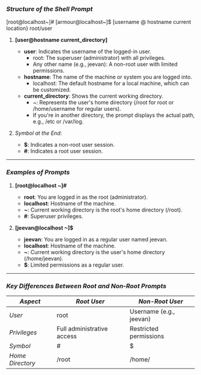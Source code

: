### *Structure of the Shell Prompt*

[root@localhost~]#
[armour@localhost~]$
[username @ hostname current location} root/user

1. **[user@hostname current_directory]**

    - **user**: Indicates the username of the logged-in user.
        - root: The superuser (administrator) with all privileges.
        - Any other name (e.g., jeevan): A non-root user with limited permissions.
    - **hostname**: The name of the machine or system you are logged into.
        - localhost: The default hostname for a local machine, which can be customized.
    - **current_directory**: Shows the current working directory.
        - ~: Represents the user's home directory (/root for root or /home/username for regular users).
        - If you're in another directory, the prompt displays the actual path, e.g., /etc or /var/log.

2. *Symbol at the End*:

    - **$**: Indicates a non-root user session.
    - **#**: Indicates a root user session.

---

### *Examples of Prompts*

1. **[root@localhost ~]#**

    - **root**: You are logged in as the root (administrator).
    - **localhost**: Hostname of the machine.
    - **~**: Current working directory is the root's home directory (/root).
    - **#**: Superuser privileges.

2. **[jeevan@localhost ~]$**

    - **jeevan**: You are logged in as a regular user named jeevan.
    - **localhost**: Hostname of the machine.
    - **~**: Current working directory is the user's home directory (/home/jeevan).
    - **$**: Limited permissions as a regular user.

---

### *Key Differences Between Root and Non-Root Prompts*

| *Aspect*         | *Root User*              | *Non-Root User*        |
| ------------------ | -------------------------- | ------------------------ |
| *User*           | root                     | Username (e.g., jeevan) |
| *Privileges*     | Full administrative access | Restricted permissions   |
| *Symbol*         | #                        | $                      |
| *Home Directory* | /root                    | /home/<username>       |
